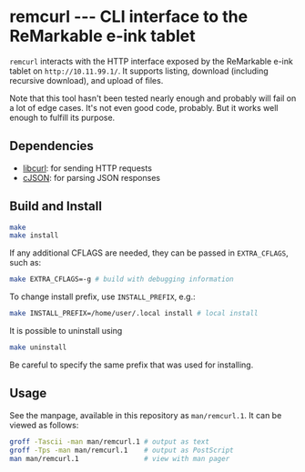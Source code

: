 # remcurl --- CLI interface to the ReMarkable e-ink tablet

`remcurl` interacts with the HTTP interface exposed by the ReMarkable e-ink
tablet on `http://10.11.99.1/`. It supports listing, download (including
recursive download), and upload of files.

Note that this tool hasn't been tested nearly enough and probably will fail
on a lot of edge cases. It's not even good code, probably.  But it works well
enough to fulfill its purpose.

## Dependencies

- [libcurl](https://curl.se): for sending HTTP requests
- [cJSON](https://github.com/DaveGamble/cJSON): for parsing JSON responses

## Build and Install

```sh
make
make install
```

If any additional CFLAGS are needed, they can be passed in `EXTRA_CFLAGS`,
such as:
```sh
make EXTRA_CFLAGS=-g # build with debugging information
```

To change install prefix, use `INSTALL_PREFIX`, e.g.:
```sh
make INSTALL_PREFIX=/home/user/.local install # local install
```

It is possible to uninstall using
```sh
make uninstall
```
Be careful to specify the same prefix that was used for installing.

## Usage

See the manpage, available in this repository as `man/remcurl.1`. It can be
viewed as follows:
```sh
groff -Tascii -man man/remcurl.1 # output as text
groff -Tps -man man/remcurl.1    # output as PostScript
man man/remcurl.1                # view with man pager
```
